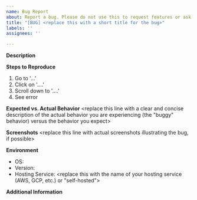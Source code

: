 ```yaml
---
name: Bug Report
about: Report a bug. Please do not use this to request features or ask questions.
title: "[BUG] <replace this with a short title for the bug>"
labels: ''
assignees: ''

---
```


**Description**
<replace this with a clear and concise description of the bug>

**Steps to Reproduce**
<replace this and the example list below with a list of steps to reproduce the bug>
1. Go to '...'
2. Click on '....'
3. Scroll down to '....'
4. See error

**Expected vs. Actual Behavior**
<replace this line with a clear and concise description of the actual behavior you are experiencing (the "buggy" behavior) versus the behavior you expect>

**Screenshots**
<replace this line with actual screenshots illustrating the bug, if possible>

**Environment**
 - OS: <replace this with the name of the operating system running the Chainlink software>
 - Version: <replace this with the version of the Chainlink software displaying the buggy behavior>
 - Hosting Service: <replace this with the name of your hosting service (AWS, GCP, etc.) or "self-hosted">

**Additional Information**
<replace this with any additional information you would like to provide>
